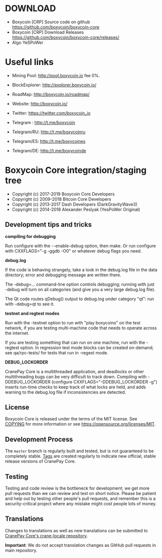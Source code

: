 DOWNLOAD
========

* Boxycoin [CRP] Source code on github https://github.com/boxycoin/boxycoin-core
* Boxycoin [CRP] Download Releases https://github.com/boxycoin/boxycoin-core/releases/
* Algo YeSPoWer 


Useful links
============

* Mining Pool:    http://pool.boxycoin.io fee 0%.
* BlockExplorer:  http://explorer.boxycoin.io/

* RoadMap:        http://boxycoin.io/roadmap/
* Website:        http://boxycoin.io/

* Twitter:        https://twitter.com/boxycoin_io
* Telegram   :    http://t.me/boxycoin
* Telegram/RU:    http://t.me/boxycoinru
* Telegram/ES:    http://t.me/boxycoines
* Telegram/DE:    http://t.me/boxycoinde


Boxycoin Core integration/staging tree
=====================================

* Copyright (c) 2017-2019 Boxycoin Core Developers
* Copyright (c) 2009-2018 Bitcoin Core Developers
* Copyright (c) 2013-2017 Dash Developers (DarkGravityWave3)
* Copyright (c) 2014-2018 Alexander Peslyak (YesPoWer Original)

Development tips and tricks
----------------------------

**compiling for debugging**

Run configure with the --enable-debug option, then make. Or run configure with
CXXFLAGS="-g -ggdb -O0" or whatever debug flags you need.

**debug.log**

If the code is behaving strangely, take a look in the debug.log file in the data directory;
error and debugging message are written there.

The -debug=... command-line option controls debugging; running with just -debug will turn
on all categories (and give you a very large debug.log file).

The Qt code routes qDebug() output to debug.log under category "qt": run with -debug=qt
to see it.

**testnet and regtest modes**

Run with the -testnet option to run with "play boxycoins" on the test network, if you
are testing multi-machine code that needs to operate across the internet.

If you are testing something that can run on one machine, run with the -regtest option.
In regression test mode blocks can be created on-demand; see qa/rpc-tests/ for tests
that run in -regest mode.

**DEBUG_LOCKORDER**

CranePay Core is a multithreaded application, and deadlocks or other multithreading bugs
can be very difficult to track down. Compiling with -DDEBUG_LOCKORDER (configure
CXXFLAGS="-DDEBUG_LOCKORDER -g") inserts run-time checks to keep track of what locks
are held, and adds warning to the debug.log file if inconsistencies are detected.


License
-------

Boxycoin Core is released under the terms of the MIT license. See [COPYING](COPYING) for more
information or see https://opensource.org/licenses/MIT.

Development Process
-------------------

The `master` branch is regularly built and tested, but is not guaranteed to be
completely stable. [Tags](https://github.com/boxycoin/boxycoin-core/tags) are created
regularly to indicate new official, stable release versions of CranePay Core.

Testing
-------

Testing and code review is the bottleneck for development; we get more pull
requests than we can review and test on short notice. Please be patient and help out by testing
other people's pull requests, and remember this is a security-critical project where any mistake might cost people
lots of money.

Translations
------------

Changes to translations as well as new translations can be submitted to
[CranePay Core's crane-locale repository](https://github.com/boxycoin/core-locale).

**Important**: We do not accept translation changes as GitHub pull requests in main repository.

